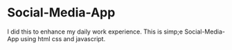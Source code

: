 # Social-Media-App
I did this to enhance my daily work experience. This is simp;e Social-Media-App using html css and javascript. 
